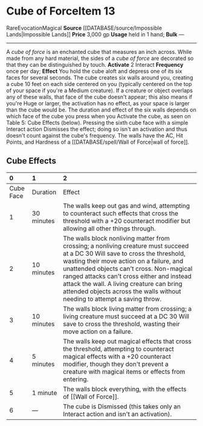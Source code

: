 ﻿---
id: '1803'
item_category: Held Items
level: '13'
name: Cube of Force
price: 3,000 gp
rarity: Rare
school: Evocation
source: '[[DATABASE/source/Impossible Lands|Impossible Lands]]'
subcategory: helditem
trait:
- '[[DATABASE/trait/Evocation|Evocation]]'
- '[[DATABASE/trait/Magical|Magical]]'
- '[[DATABASE/trait/Rare|Rare]]'
type: Item
usage: held in 1 hand

---
# Cube of Force<span class="item-type">Item 13</span>

<span class="trait-rare item-trait">Rare</span><span class="item-trait">Evocation</span><span class="item-trait">Magical</span>
**Source** [[DATABASE/source/Impossible Lands|Impossible Lands]]
**Price** 3,000 gp
**Usage** held in 1 hand; **Bulk** —

---
A _cube of force_ is an enchanted cube that measures an inch across. While made from any hard material, the sides of a _cube of force_ are decorated so that they can be distinguished by touch.
**Activate** <span class="action-icon">2</span> Interact **Frequency** once per day; **Effect** You hold the cube aloft and depress one of its six faces for several seconds. The cube creates six walls around you, creating a cube 10 feet on each side centered on you (typically centered on the top of your space if you're a Medium creature). If a creature or object overlaps any of these walls, that face of the cube doesn't appear; this also means if you're Huge or larger, the activation has no effect, as your space is larger than the cube would be. The duration and effect of the six walls depends on which face of the cube you press when you Activate the cube, as seen on Table 5: Cube Effects (below). Pressing the sixth cube face with a simple Interact action Dismisses the effect; doing so isn't an activation and thus doesn't count against the cube's frequency. The walls have the AC, Hit Points, and Hardness of a [[DATABASE/spell/Wall of Force|wall of force]].

## Cube Effects

| 0 | 1 | 2 |
|:----------|:-----------|:-----------------------------------------------------------------------------------------------------------------------------------------------------------------------------------------------------------------------------------------------------------------------------------------------------------------------------------------------------------------------------------------------|
| Cube Face | Duration | Effect |
| 1 | 30 minutes | The walls keep out gas and wind, attempting to counteract such effects that cross the threshold with a +20 counteract modifier but allowing all other things through. |
| 2 | 10 minutes | The walls block nonliving matter from crossing; a nonliving creature must succeed at a DC 30 Will save to cross the threshold, wasting their move action on a failure, and unattended objects can't cross. Non-magical ranged attacks can't cross either and instead attack the wall. A living creature can bring attended objects across the walls without needing to attempt a saving throw. |
| 3 | 10 minutes | The walls block living matter from crossing; a living creature must succeed at a DC 30 Will save to cross the threshold, wasting their move action on a failure. |
| 4 | 5 minutes | The walls keep out magical effects that cross the threshold, attempting to counteract magical effects with a +20 counteract modifier, though they don't prevent a creature with magical items or effects from entering. |
| 5 | 1 minute | The walls block everything, with the effects of [[Wall of Force]]. |
| 6 | — | The cube is Dismissed (this takes only an Interact action and isn't an activation). |